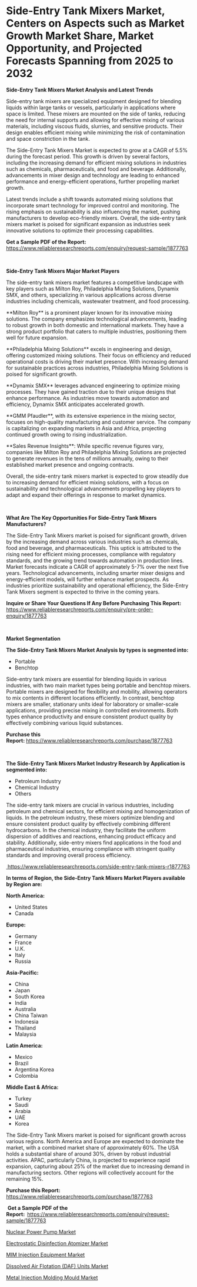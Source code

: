 <p><h1>Side-Entry Tank Mixers Market, Centers on Aspects such as Market Growth Market Share, Market Opportunity, and Projected Forecasts Spanning from 2025 to 2032</h1></p><p><strong>Side-Entry Tank Mixers Market Analysis and Latest Trends</strong></p>
<p><p>Side-entry tank mixers are specialized equipment designed for blending liquids within large tanks or vessels, particularly in applications where space is limited. These mixers are mounted on the side of tanks, reducing the need for internal supports and allowing for effective mixing of various materials, including viscous fluids, slurries, and sensitive products. Their design enables efficient mixing while minimizing the risk of contamination and space constriction in the tank.</p><p>The Side-Entry Tank Mixers Market is expected to grow at a CAGR of 5.5% during the forecast period. This growth is driven by several factors, including the increasing demand for efficient mixing solutions in industries such as chemicals, pharmaceuticals, and food and beverage. Additionally, advancements in mixer design and technology are leading to enhanced performance and energy-efficient operations, further propelling market growth. </p><p>Latest trends include a shift towards automated mixing solutions that incorporate smart technology for improved control and monitoring. The rising emphasis on sustainability is also influencing the market, pushing manufacturers to develop eco-friendly mixers. Overall, the side-entry tank mixers market is poised for significant expansion as industries seek innovative solutions to optimize their processing capabilities.</p></p>
<p><strong>Get a Sample PDF of the Report:&nbsp;</strong> <a href="https://www.reliableresearchreports.com/enquiry/request-sample/1877763?utm_campaign=2251&utm_medium=2&utm_source=Github&utm_content=ia&utm_term=28022025&utm_id=side-entry-tank-mixers">https://www.reliableresearchreports.com/enquiry/request-sample/1877763</a></p>
<p>&nbsp;</p>
<p><strong>Side-Entry Tank Mixers Major Market Players</strong></p>
<p><p>The side-entry tank mixers market features a competitive landscape with key players such as Milton Roy, Philadelphia Mixing Solutions, Dynamix SMX, and others, specializing in various applications across diverse industries including chemicals, wastewater treatment, and food processing.</p><p>**Milton Roy** is a prominent player known for its innovative mixing solutions. The company emphasizes technological advancements, leading to robust growth in both domestic and international markets. They have a strong product portfolio that caters to multiple industries, positioning them well for future expansion.</p><p>**Philadelphia Mixing Solutions** excels in engineering and design, offering customized mixing solutions. Their focus on efficiency and reduced operational costs is driving their market presence. With increasing demand for sustainable practices across industries, Philadelphia Mixing Solutions is poised for significant growth.</p><p>**Dynamix SMX** leverages advanced engineering to optimize mixing processes. They have gained traction due to their unique designs that enhance performance. As industries move towards automation and efficiency, Dynamix SMX anticipates accelerated growth.</p><p>**GMM Pfaudler**, with its extensive experience in the mixing sector, focuses on high-quality manufacturing and customer service. The company is capitalizing on expanding markets in Asia and Africa, projecting continued growth owing to rising industrialization.</p><p>**Sales Revenue Insights**: While specific revenue figures vary, companies like Milton Roy and Philadelphia Mixing Solutions are projected to generate revenues in the tens of millions annually, owing to their established market presence and ongoing contracts.</p><p>Overall, the side-entry tank mixers market is expected to grow steadily due to increasing demand for efficient mixing solutions, with a focus on sustainability and technological advancements propelling key players to adapt and expand their offerings in response to market dynamics.</p></p>
<p>&nbsp;</p>
<p><strong>What Are The Key Opportunities For Side-Entry Tank Mixers Manufacturers?</strong></p>
<p><p>The Side-Entry Tank Mixers market is poised for significant growth, driven by the increasing demand across various industries such as chemicals, food and beverage, and pharmaceuticals. This uptick is attributed to the rising need for efficient mixing processes, compliance with regulatory standards, and the growing trend towards automation in production lines. Market forecasts indicate a CAGR of approximately 5-7% over the next five years. Technological advancements, including smarter mixer designs and energy-efficient models, will further enhance market prospects. As industries prioritize sustainability and operational efficiency, the Side-Entry Tank Mixers segment is expected to thrive in the coming years.</p></p>
<p><strong>Inquire or Share Your Questions If Any Before Purchasing This Report:</strong> <a href="https://www.reliableresearchreports.com/enquiry/pre-order-enquiry/1877763?utm_campaign=2251&utm_medium=2&utm_source=Github&utm_content=ia&utm_term=28022025&utm_id=side-entry-tank-mixers">https://www.reliableresearchreports.com/enquiry/pre-order-enquiry/1877763</a></p>
<p>&nbsp;</p>
<p><strong>Market Segmentation</strong></p>
<p><strong>The Side-Entry Tank Mixers Market Analysis by types is segmented into:</strong></p>
<p><ul><li>Portable</li><li>Benchtop</li></ul></p>
<p><p>Side-entry tank mixers are essential for blending liquids in various industries, with two main market types being portable and benchtop mixers. Portable mixers are designed for flexibility and mobility, allowing operators to mix contents in different locations efficiently. In contrast, benchtop mixers are smaller, stationary units ideal for laboratory or smaller-scale applications, providing precise mixing in controlled environments. Both types enhance productivity and ensure consistent product quality by effectively combining various liquid substances.</p></p>
<p><strong>Purchase this Report:&nbsp;</strong><a href="https://www.reliableresearchreports.com/purchase/1877763?utm_campaign=2251&utm_medium=2&utm_source=Github&utm_content=ia&utm_term=28022025&utm_id=side-entry-tank-mixers">https://www.reliableresearchreports.com/purchase/1877763</a></p>
<p>&nbsp;</p>
<p><strong>The Side-Entry Tank Mixers Market Industry Research by Application is segmented into:</strong></p>
<p><ul><li>Petroleum Industry</li><li>Chemical Industry</li><li>Others</li></ul></p>
<p><p>The side-entry tank mixers are crucial in various industries, including petroleum and chemical sectors, for efficient mixing and homogenization of liquids. In the petroleum industry, these mixers optimize blending and ensure consistent product quality by effectively combining different hydrocarbons. In the chemical industry, they facilitate the uniform dispersion of additives and reactions, enhancing product efficacy and stability. Additionally, side-entry mixers find applications in the food and pharmaceutical industries, ensuring compliance with stringent quality standards and improving overall process efficiency.</p></p>
<p><a href="https://www.reliableresearchreports.com/side-entry-tank-mixers-r1877763?utm_campaign=2251&utm_medium=2&utm_source=Github&utm_content=ia&utm_term=28022025&utm_id=side-entry-tank-mixers">&nbsp;https://www.reliableresearchreports.com/side-entry-tank-mixers-r1877763</a></p>
<p><strong>In terms of Region, the Side-Entry Tank Mixers Market Players available by Region are:</strong></p>
<p>
    <p> <strong> North America: </strong>
        <ul>
            <li>United States</li>
            <li>Canada</li>
        </ul>
        </p> 
    <p> <strong> Europe: </strong>
        <ul>
            <li>Germany</li>
            <li>France</li>
            <li>U.K.</li>
            <li>Italy</li>
            <li>Russia</li>
        </ul>
        </p> 
    <p> <strong> Asia-Pacific: </strong>
        <ul>
            <li>China</li>
            <li>Japan</li>
            <li>South Korea</li>
            <li>India</li>
            <li>Australia</li>
            <li>China Taiwan</li>
            <li>Indonesia</li>
            <li>Thailand</li>
            <li>Malaysia</li>
        </ul>
        </p> 
    <p> <strong> Latin America: </strong>
        <ul>
            <li>Mexico</li>
            <li>Brazil</li>
            <li>Argentina Korea</li>
            <li>Colombia</li>
        </ul>
        </p> 
    <p> <strong> Middle East & Africa: </strong>
        <ul>
            <li>Turkey</li>
            <li>Saudi</li>
            <li>Arabia</li>
            <li>UAE</li>
            <li>Korea</li>
        </ul>
    </p>
    </p>
<p><p>The Side-Entry Tank Mixers market is poised for significant growth across various regions. North America and Europe are expected to dominate the market, with a combined market share of approximately 60%. The USA holds a substantial share of around 30%, driven by robust industrial activities. APAC, particularly China, is projected to experience rapid expansion, capturing about 25% of the market due to increasing demand in manufacturing sectors. Other regions will collectively account for the remaining 15%.</p></p>
<p><strong>Purchase this Report: </strong><a href="https://www.reliableresearchreports.com/purchase/1877763?utm_campaign=2251&utm_medium=2&utm_source=Github&utm_content=ia&utm_term=28022025&utm_id=side-entry-tank-mixers">https://www.reliableresearchreports.com/purchase/1877763</a></p>
<p>&nbsp;<strong>Get a Sample PDF of the Report:&nbsp;&nbsp;</strong><a href="https://www.reliableresearchreports.com/enquiry/request-sample/1877763?utm_campaign=2251&utm_medium=2&utm_source=Github&utm_content=ia&utm_term=28022025&utm_id=side-entry-tank-mixers">https://www.reliableresearchreports.com/enquiry/request-sample/1877763</a></p>
<p><strong></strong></p>
<p><p><a href="https://github.com/lashaunm5st/Market-Research-Report-List-1/blob/main/nuclear-power-pump-market.md?utm_campaign=2251&utm_medium=2&utm_source=Github&utm_content=ia&utm_term=28022025&utm_id=side-entry-tank-mixers">Nuclear Power Pump Market</a></p><p><a href="https://github.com/ElviraLeka1962/Market-Research-Report-List-1/blob/main/electrostatic-disinfection-atomizer-market.md?utm_campaign=2251&utm_medium=2&utm_source=Github&utm_content=ia&utm_term=28022025&utm_id=side-entry-tank-mixers">Electrostatic Disinfection Atomizer Market</a></p><p><a href="https://github.com/antonioc6hal/Market-Research-Report-List-1/blob/main/mim-injection-equipment-market.md?utm_campaign=2251&utm_medium=2&utm_source=Github&utm_content=ia&utm_term=28022025&utm_id=side-entry-tank-mixers">MIM Injection Equipment Market</a></p><p><a href="https://github.com/kimberjam0i/Market-Research-Report-List-1/blob/main/dissolved-air-flotation-daf-units-market.md?utm_campaign=2251&utm_medium=2&utm_source=Github&utm_content=ia&utm_term=28022025&utm_id=side-entry-tank-mixers">Dissolved Air Flotation (DAF) Units Market</a></p><p><a href="https://github.com/osbornrdaflalo/Market-Research-Report-List-1/blob/main/metal-injection-molding-mould-market.md?utm_campaign=2251&utm_medium=2&utm_source=Github&utm_content=ia&utm_term=28022025&utm_id=side-entry-tank-mixers">Metal Injection Molding Mould Market</a></p></p>